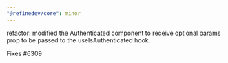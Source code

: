 ```yaml
---
"@refinedev/core": minor
---
```


refactor: modified the Authenticated component to receive optional params prop to be passed to the useIsAuthenticated hook.

Fixes #6309
